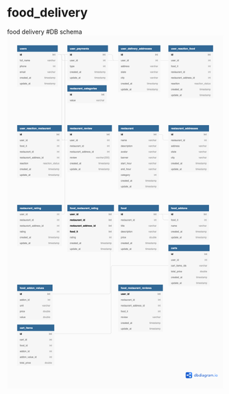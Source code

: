 # food_delivery
food delivery
#DB schema
![image](https://github.com/namphho/food_delivery/blob/main/Food%20%26%20delivery.png)
